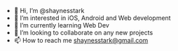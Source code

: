 - 👋 Hi, I’m @shaynesstark
- 👀 I’m interested in iOS, Android and Web development
- 🌱 I’m currently learning Web Dev
- 💞️ I’m looking to collaborate on any new projects
- 📫 How to reach me shaynesstark@gmail.com

<!---
shaynesstark/shaynesstark is a ✨ special ✨ repository because its `README.md` (this file) appears on your GitHub profile.
You can click the Preview link to take a look at your changes.
--->

